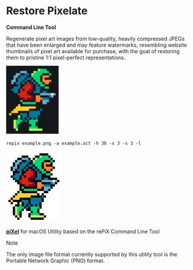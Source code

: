 # Restore Pixelate

**Command Line Tool**

Regenerate pixel art images from low-quality, heavily compressed JPEGs that have been enlarged and may feature watermarks, resembling website thumbnails of pixel art available for purchase, with the goal of restoring them to pristine 1:1 pixel-perfect representations.

<img src="https://github.com/Insoft-UK/rePiX/blob/main/examples/example.png" >

```
repix example.png -a example.act -h 30 -x 3 -s 3 -l
```

<img src="https://github.com/Insoft-UK/rePiX/blob/main/examples/example@6x.png" >

**<a href="https://github.com/Insoft-UK/piXel" >piXel</a>** for macOS Utility based on the rePiX Command Line Tool


> [!NOTE]
The only image file format currently supported by this utility tool is the Portable Network Graphic (PNG) format.

